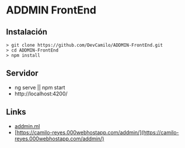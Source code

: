 # ADDMIN FrontEnd

## Instalación
```
> git clone https://github.com/DevCamilo/ADDMIN-FrontEnd.git
> cd ADDMIN-FrontEnd
> npm install
```

## Servidor
- ng serve || npm start
- http://localhost:4200/

## Links
- [addmin.ml](http://addmin.ml/)
- [https://camilo-reyes.000webhostapp.com/addmin/](https://camilo-reyes.000webhostapp.com/addmin/)
